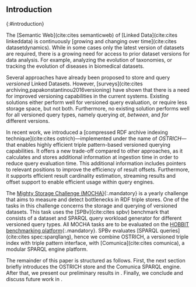 ## Introduction
{:#introduction}

The [Semantic Web](cite:cites semanticweb) of [Linked Data](cite:cites linkeddata) is continuously [growing and changing over time](cite:cites datasetdynamics).
While in some cases only the latest version of datasets are required, there is a growing need for access to prior dataset versions for data analysis.
For example, analyzing the evolution of taxonomies, or tracking the evolution of diseases in biomedical datasets.

Several approaches have already been proposed to store and query _versioned_ Linked Datasets.
However, [surveys](cite:cites archiving,papakonstantinou2016versioning) have shown that there is a need for improved versioning capabilities in the current systems.
Existing solutions either perform well for versioned query evaluation, or require less storage space, but not both.
Furthermore, no existing solution performs well for all versioned query types, namely querying *at*, *between*, and *for* different versions.

In recent work, we introduced a [compressed RDF archive indexing technique](cite:cites ostrich)—implemented under the name of _OSTRICH_—
that enables highly efficient triple pattern-based versioned querying capabilities.
It offers a new trade-off compared to other approaches,
as it calculates and stores additional information at ingestion time in order to reduce query evaluation time.
This additional information includes pointers to relevant positions to improve the efficiency of result offsets.
Furthermore, it supports efficient result cardinality estimation, streaming results and offset support to enable efficient usage within query engines.

The [Mighty Storage Challenge (MOCHA)](https://project-hobbit.eu/challenges/mighty-storage-challenge2018/){:.mandatory}
is a yearly challenge that aims to measure and detect bottlenecks in RDF triple stores.
One of the tasks in this challenge concerns the storage and querying of versioned datasets.
This task uses the [SPBv](cite:cites spbv) benchmark that consists of a dataset and SPARQL query workload generator for different versioned query types.
All MOCHA tasks are to be evaluated on the [HOBBIT benchmarking platform](https://project-hobbit.eu/){:.mandatory}.
SPBv evaluates [SPARQL queries](cite:cites spec:sparqllang), hence we combine OSTRICH, a versioned triple index with triple pattern interface, with
[Comunica](cite:cites comunica), a modular SPARQL engine platform.

The remainder of this paper is structured as follows.
First, the next section briefly introduces the OSTRICH store and the Comunica SPARQL engine.
After that, we present our preliminary results in [](#evaluation).
Finally, we conclude and discuss future work in [](#conclusions).
